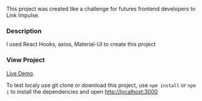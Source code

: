 This project was created like a challenge for futures frontend developers to Link Impulse.

### Description

I used React Hooks, axios, Material-UI to create this project

### View Project
[Live Demo](https://ps-linx-leonardo.herokuapp.com).

To test localy use git clone or download this project, use `npm install` or `npm i` to install the dependencies and open [http://localhost:3000](http://localhost:3000) 
